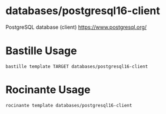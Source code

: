 # databases/postgresql16-client
PostgreSQL database (client)
https://www.postgresql.org/

# Bastille Usage
```shell
bastille template TARGET databases/postgresql16-client
```

# Rocinante Usage
```shell
rocinante template databases/postgresql16-client
```
